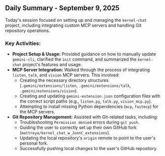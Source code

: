 ## Daily Summary - September 9, 2025

Today's session focused on setting up and managing the `kernel-chat` project, including integrating custom MCP servers and handling Git repository operations.

### Key Activities:

*   **Project Setup & Usage:** Provided guidance on how to manually update `gemini-cli`, clarified the `init` command, and summarized the `kernel-chat` project's features and usage.
*   **MCP Server Integration:** Walked through the process of integrating `listen`, `talk`, and `vision` MCP servers. This involved:
    *   Creating the necessary directory structures (`.gemini/extensions/listen`, `.gemini/extensions/talk`, `.gemini/extensions/vision`).
    *   Creating and updating `gemini-extension.json` configuration files with the correct script paths (e.g., `listen.py`, `talk.py`, `vision_mcp.py`).
    *   Attempting to install missing Python dependencies (`mcp`, `fastmcp`) for the MCP servers.
*   **Git Repository Management:** Assisted with Git-related tasks, including:
    *   Troubleshooting `Permission denied` errors during `git push`.
    *   Guiding the user to correctly set up their own GitHub fork (`mattreya/kernel_chat_w_JonnC_extensions`).
    *   Updating the local repository's `origin` remote to point to the user's personal fork.
    *   Successfully pushing local changes to the user's GitHub repository.

